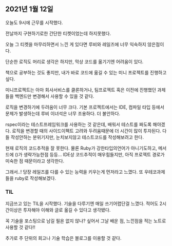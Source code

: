 ## 2021년 1월 12일

오늘도 9시에 근무를 시작했다.

전날까지 구현하기로한 간단한 티켓이었는데 하지못했다.

오늘 그 티켓을 마무리하면서 느낀 게 있다면 루비와 레일즈에 너무 익숙하지 않은점이다.

단순한 로직도 머리로 생각은 하지만, 막상 코드를 옮기기엔 어려움이 있다.

책으로 공부하는 것도 좋지만, 내가 바로 코드에 옮길 수 있는 미니 프로젝트를 진행하고싶다.

미니프로젝트는 아마 회사서비스를 클론하거나, 팀프로젝트 혹은 이전에 진행했던 과제들을 백엔드만 변경해서 사용할 수 있을 것 같다.

로직을 변경하기에 두려움이 너무 크다. 기본 프로젝트에서는 IDE, 컴파일 타입 등에서 문제가 발생하는데 루비 이녀석은 너무 조용하다. 더 불안하다.

rspec이라는 테스트프레임워크를 사용하는 것 같은데, 배워서 테스트를 짜도록 해야겠다. 로직을 변경할 때의 사이드이펙트 고려와 두려움때문에 더 시간이 많이 투자된다. 다들 작성안하는 분위기지만, 눈치보지않고 테스트코드를 작성해보려고 한다.

현재 로직의 코드추적을 잘 못한다. 물론 Ruby가 강한타입의언어가 아니기도하고, 메서드에 ()가 생략가능한점 등등... IDE상 코드추적이 매우힘들지만, 아직 프로젝트 경로가 미숙한 점 때문이라고 생각한다.

그래서..! 당장 레일즈를 다를 수 있는 능력을 키우는게 먼저라고 느꼈다. 또 우테코과제들을 ruby로 작성해보겠다.

### TIL
지금쓰고 있는 TIL을 시작했다. 기술을 다루기엔 매일 쓰기어렵단걸 느꼈다. 적어도 2시간이상은 투자해야 이해와 글로 옮길 수 있다고 생각됐다.

꼭 기술을 포스팅으로 남길 필욘 없지 않나? 싶어서 그날 배운 점, 느낀점을 적는 노트로 사용할 것 같다!!

추가로 주 단위의 회고나 기술 학습은 블로그를 이용할 것 같다.

